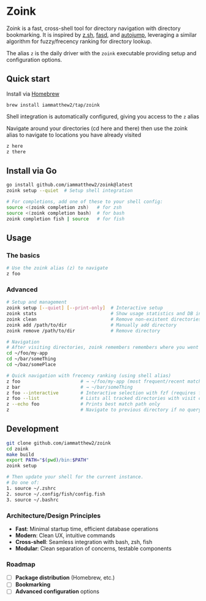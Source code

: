 # Zoink

Zoink is a fast, cross-shell tool for directory navigation with directory bookmarking. It is inspired by [z.sh](https://github.com/rupa/z), [fasd](https://github.com/clvv/fasd), and [autojump](https://github.com/wting/autojump), leveraging a similar algorithm for fuzzy/frecency ranking for directory lookup.

The alias `z` is the daily driver with the `zoink` executable providing setup and configuration options.

## Quick start

Install via [Homebrew](https://brew.sh/)

`brew install iammatthew2/tap/zoink` 

Shell integration is automatically configured, giving you access to the `z` alias

Navigate around your directories (cd here and there) then use the zoink alias to navigate to locations you have already visited

```bash
z here
z there
```

## Install via Go
```bash
go install github.com/iammatthew2/zoink@latest
zoink setup --quiet  # Setup shell integration

# For completions, add one of these to your shell config:
source <(zoink completion zsh)   # for zsh
source <(zoink completion bash)  # for bash
zoink completion fish | source   # for fish
```

## Usage

### The basics
```bash
# Use the zoink alias (z) to navigate
z foo
```

### Advanced
```bash
# Setup and management
zoink setup [--quiet] [--print-only]  # Interactive setup
zoink stats                           # Show usage statistics and DB info
zoink clean                           # Remove non-existent directories
zoink add /path/to/dir                # Manually add directory
zoink remove /path/to/dir             # Remove directory

# Navigation
# After visiting directories, zoink remembers remembers where you went
cd ~/foo/my-app
cd ~/bar/someThing
cd ~/baz/somePlace

# Quick navigation with frecency ranking (using shell alias)
z foo                      # → ~/foo/my-app (most frequent/recent match)
z bar                      # → ~/bar/someThing
z foo --interactive        # Interactive selection with fzf (requires fzf)
z foo --list               # Lists all tracked directories with visit counts
z --echo foo               # Prints best match path only
z                          # Navigate to previous directory if no query provided
```

## Development

```bash
git clone github.com/iammatthew2/zoink
cd zoink
make build
export PATH="$(pwd)/bin:$PATH"
zoink setup

# Then update your shell for the current instance.
# Do one of:
1. source ~/.zshrc
2. source ~/.config/fish/config.fish
3. source ~/.bashrc 
```

### Architecture/Design Principles
- **Fast**: Minimal startup time, efficient database operations
- **Modern**: Clean UX, intuitive commands
- **Cross-shell**: Seamless integration with bash, zsh, fish
- **Modular**: Clean separation of concerns, testable components

### Roadmap
- [ ] **Package distribution** (Homebrew, etc.)
- [ ] **Bookmarking**
- [ ] **Advanced configuration** options
